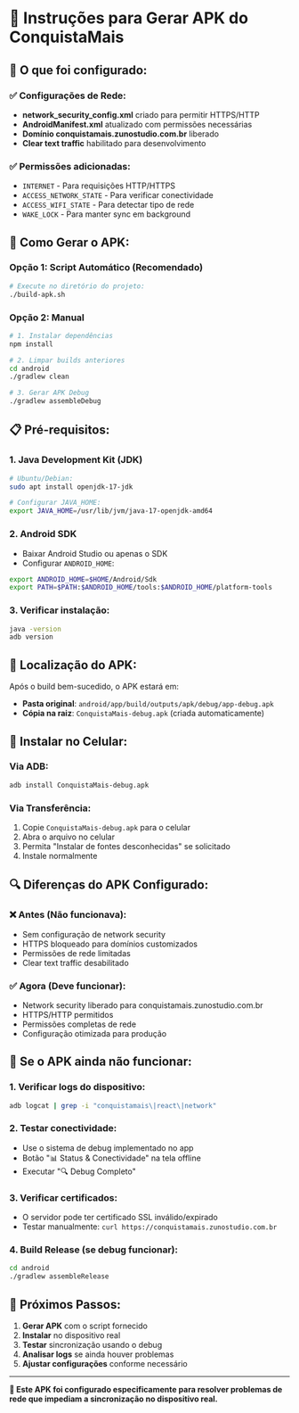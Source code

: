 # 📱 **Instruções para Gerar APK do ConquistaMais**

## 🎯 **O que foi configurado:**

### ✅ **Configurações de Rede:**
- **network_security_config.xml** criado para permitir HTTPS/HTTP
- **AndroidManifest.xml** atualizado com permissões necessárias
- **Domínio conquistamais.zunostudio.com.br** liberado
- **Clear text traffic** habilitado para desenvolvimento

### ✅ **Permissões adicionadas:**
- `INTERNET` - Para requisições HTTP/HTTPS
- `ACCESS_NETWORK_STATE` - Para verificar conectividade
- `ACCESS_WIFI_STATE` - Para detectar tipo de rede
- `WAKE_LOCK` - Para manter sync em background

## 🚀 **Como Gerar o APK:**

### **Opção 1: Script Automático (Recomendado)**
```bash
# Execute no diretório do projeto:
./build-apk.sh
```

### **Opção 2: Manual**
```bash
# 1. Instalar dependências
npm install

# 2. Limpar builds anteriores
cd android
./gradlew clean

# 3. Gerar APK Debug
./gradlew assembleDebug
```

## 📋 **Pré-requisitos:**

### **1. Java Development Kit (JDK)**
```bash
# Ubuntu/Debian:
sudo apt install openjdk-17-jdk

# Configurar JAVA_HOME:
export JAVA_HOME=/usr/lib/jvm/java-17-openjdk-amd64
```

### **2. Android SDK**
- Baixar Android Studio ou apenas o SDK
- Configurar `ANDROID_HOME`:
```bash
export ANDROID_HOME=$HOME/Android/Sdk
export PATH=$PATH:$ANDROID_HOME/tools:$ANDROID_HOME/platform-tools
```

### **3. Verificar instalação:**
```bash
java -version
adb version
```

## 📁 **Localização do APK:**

Após o build bem-sucedido, o APK estará em:
- **Pasta original**: `android/app/build/outputs/apk/debug/app-debug.apk`
- **Cópia na raiz**: `ConquistaMais-debug.apk` (criada automaticamente)

## 📱 **Instalar no Celular:**

### **Via ADB:**
```bash
adb install ConquistaMais-debug.apk
```

### **Via Transferência:**
1. Copie `ConquistaMais-debug.apk` para o celular
2. Abra o arquivo no celular
3. Permita "Instalar de fontes desconhecidas" se solicitado
4. Instale normalmente

## 🔍 **Diferenças do APK Configurado:**

### **❌ Antes (Não funcionava):**
- Sem configuração de network security
- HTTPS bloqueado para domínios customizados
- Permissões de rede limitadas
- Clear text traffic desabilitado

### **✅ Agora (Deve funcionar):**
- Network security liberado para conquistamais.zunostudio.com.br
- HTTPS/HTTP permitidos
- Permissões completas de rede
- Configuração otimizada para produção

## 🐛 **Se o APK ainda não funcionar:**

### **1. Verificar logs do dispositivo:**
```bash
adb logcat | grep -i "conquistamais\|react\|network"
```

### **2. Testar conectividade:**
- Use o sistema de debug implementado no app
- Botão "📊 Status & Conectividade" na tela offline
- Executar "🔍 Debug Completo"

### **3. Verificar certificados:**
- O servidor pode ter certificado SSL inválido/expirado
- Testar manualmente: `curl https://conquistamais.zunostudio.com.br`

### **4. Build Release (se debug funcionar):**
```bash
cd android
./gradlew assembleRelease
```

## 🎯 **Próximos Passos:**

1. **Gerar APK** com o script fornecido
2. **Instalar** no dispositivo real
3. **Testar** sincronização usando o debug
4. **Analisar logs** se ainda houver problemas
5. **Ajustar configurações** conforme necessário

---

**🔧 Este APK foi configurado especificamente para resolver problemas de rede que impediam a sincronização no dispositivo real.**